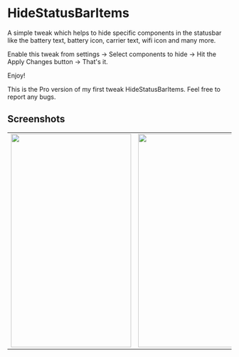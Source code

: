 # HideStatusBarItems

A simple tweak which helps to hide specific components in the statusbar like the battery text, battery icon, carrier text, wifi icon and many more.

Enable this tweak from settings -> Select components to hide -> Hit the Apply Changes button -> That's it.

Enjoy!

This is the Pro version of my first tweak HideStatusBarItems. Feel free to report any bugs.

## Screenshots

<table>
  <tr>
    <td><img src="https://raw.githubusercontent.com/chashmeetsingh/HideStatusBarItemsPro/57b112ce0cf7f83f0c718c01a116e44481cfab2f/Screenshots/Screenshot-1.PNG" height = "480" width="270"></td>
    <td><img src="https://raw.githubusercontent.com/chashmeetsingh/HideStatusBarItemsPro/57b112ce0cf7f83f0c718c01a116e44481cfab2f/Screenshots/Screenshot-2.PNG" height = "480" width="270"></td>
    <td><img src="https://raw.githubusercontent.com/chashmeetsingh/HideStatusBarItemsPro/57b112ce0cf7f83f0c718c01a116e44481cfab2f/Screenshots/Screenshot-3.PNG" height = "480" width="270"></td>
  </tr>
</table>
